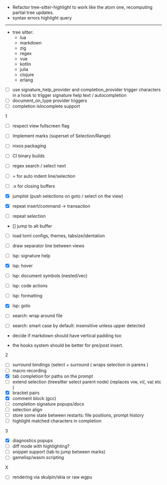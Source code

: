 - Refactor tree-sitter-highlight to work like the atom one, recomputing partial tree updates.
- syntax errors highlight query

------

- tree sitter:
  - lua
  - markdown
  - zig
  - regex
  - vue
  - kotlin
  - julia
  - clojure
  - erlang

- [ ] use signature_help_provider and completion_provider trigger characters in
    a hook to trigger signature help text / autocompletion
- [ ] document_on_type provider triggers
- [ ] completion isIncomplete support

1
- [ ] respect view fullscreen flag
- [ ] Implement marks (superset of Selection/Range)
- [ ] nixos packaging
- [ ] CI binary builds

- [ ] regex search / select next
- [ ] = for auto indent line/selection
- [ ]  :x for closing buffers

- [x] jumplist (push selections on goto / select on the view)
- [x] repeat insert/command -> transaction
- [ ] repeat selection

- [] jump to alt buffer

- [ ] load toml configs, themes, tabsize/identation

- [ ] draw separator line between views

- [ ] lsp: signature help
- [x] lsp: hover
- [ ] lsp: document symbols (nested/vec)
- [ ] lsp: code actions
- [ ] lsp: formatting
- [x] lsp: goto

- [ ] search: wrap around file
- [ ] search: smart case by default: insensitive unless upper detected

- decide if markdown should have vertical padding too

- the hooks system should be better for pre/post insert.

2
- [ ] surround bindings (select + surround ( wraps selection in parens )
- [ ] macro recording
- [x] tab completion for paths on the prompt
- [ ] extend selection (treesitter select parent node) (replaces viw, vi(, va( etc )
- [x] bracket pairs
- [x] comment block (gcc)
- [ ] completion signature popups/docs
- [ ] selection align
- [ ] store some state between restarts: file positions, prompt history
- [ ] highlight matched characters in completion

3
- [x] diagnostics popups
- [ ] diff mode with highlighting?
- [ ] snippet support (tab to jump between marks)
- [ ] gamelisp/wasm scripting

X
- [ ] rendering via skulpin/skia or raw wgpu
